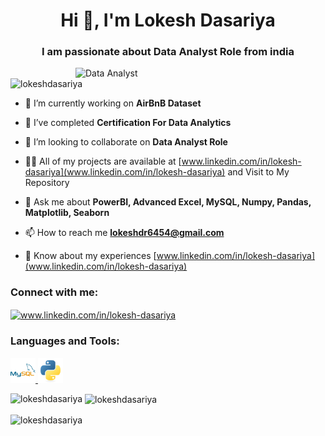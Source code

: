 <h1 align="center">Hi 👋, I'm Lokesh Dasariya</h1>
<h3 align="center">I am passionate about Data Analyst Role from india</h3>
<img align="right" alt="Data Analyst" width="400" src=https://capturly.com/blog/wp-content/uploads/2018/02/Data-Website-Analytics.gif">

<p align="left"> <img src="https://komarev.com/ghpvc/?username=lokeshdasariya&label=Profile%20views&color=0e75b6&style=flat" alt="lokeshdasariya" /> </p>

- 🔭 I’m currently working on **AirBnB Dataset**

- 🌱 I’ve completed **Certification For Data Analytics**

- 👯 I’m looking to collaborate on **Data Analyst Role**

- 👨‍💻 All of my projects are available at [www.linkedin.com/in/lokesh-dasariya](www.linkedin.com/in/lokesh-dasariya) and Visit to My Repository 

- 💬 Ask me about **PowerBI, Advanced Excel, MySQL, Numpy, Pandas, Matplotlib, Seaborn**

- 📫 How to reach me **lokeshdr6454@gmail.com**

- 📄 Know about my experiences [www.linkedin.com/in/lokesh-dasariya](www.linkedin.com/in/lokesh-dasariya)

<h3 align="left">Connect with me:</h3>
<p align="left">
<a href="https://linkedin.com/in/www.linkedin.com/in/lokesh-dasariya" target="blank"><img align="center" src="https://raw.githubusercontent.com/rahuldkjain/github-profile-readme-generator/master/src/images/icons/Social/linked-in-alt.svg" alt="www.linkedin.com/in/lokesh-dasariya" height="30" width="40" /></a>
</p>

<h3 align="left">Languages and Tools:</h3>
<p align="left"> <a href="https://www.mysql.com/" target="_blank" rel="noreferrer"> <img src="https://raw.githubusercontent.com/devicons/devicon/master/icons/mysql/mysql-original-wordmark.svg" alt="mysql" width="40" height="40"/> </a> <a href="https://www.python.org" target="_blank" rel="noreferrer"> <img src="https://raw.githubusercontent.com/devicons/devicon/master/icons/python/python-original.svg" alt="python" width="40" height="40"/> </a> </p>

<p><img align="left" src="https://github-readme-stats.vercel.app/api/top-langs?username=lokeshdasariya&show_icons=true&locale=en&layout=compact" alt="lokeshdasariya" /></p>

<p>&nbsp;<img align="center" src="https://github-readme-stats.vercel.app/api?username=lokeshdasariya&show_icons=true&locale=en" alt="lokeshdasariya" /></p>

<p><img align="center" src="https://github-readme-streak-stats.herokuapp.com/?user=lokeshdasariya&" alt="lokeshdasariya" /></p>
